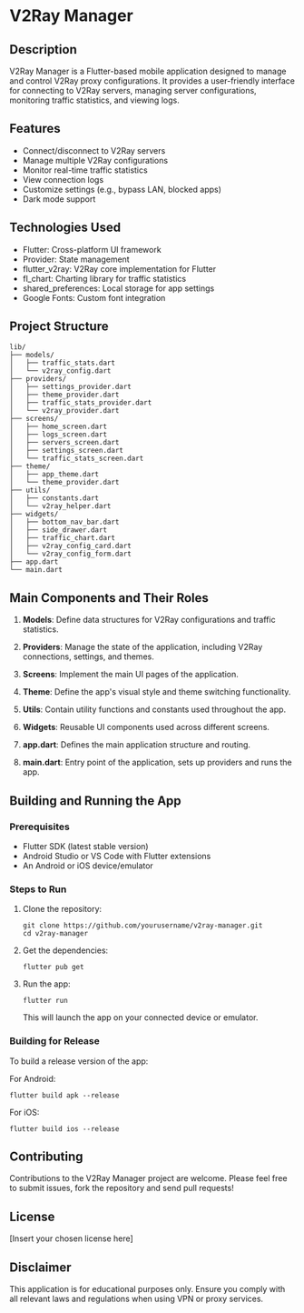 # V2Ray Manager

## Description
V2Ray Manager is a Flutter-based mobile application designed to manage and control V2Ray proxy configurations. It provides a user-friendly interface for connecting to V2Ray servers, managing server configurations, monitoring traffic statistics, and viewing logs.

## Features
- Connect/disconnect to V2Ray servers
- Manage multiple V2Ray configurations
- Monitor real-time traffic statistics
- View connection logs
- Customize settings (e.g., bypass LAN, blocked apps)
- Dark mode support

## Technologies Used
- Flutter: Cross-platform UI framework
- Provider: State management
- flutter_v2ray: V2Ray core implementation for Flutter
- fl_chart: Charting library for traffic statistics
- shared_preferences: Local storage for app settings
- Google Fonts: Custom font integration

## Project Structure
```
lib/
├── models/
│   ├── traffic_stats.dart
│   └── v2ray_config.dart
├── providers/
│   ├── settings_provider.dart
│   ├── theme_provider.dart
│   ├── traffic_stats_provider.dart
│   └── v2ray_provider.dart
├── screens/
│   ├── home_screen.dart
│   ├── logs_screen.dart
│   ├── servers_screen.dart
│   ├── settings_screen.dart
│   └── traffic_stats_screen.dart
├── theme/
│   ├── app_theme.dart
│   └── theme_provider.dart
├── utils/
│   ├── constants.dart
│   └── v2ray_helper.dart
├── widgets/
│   ├── bottom_nav_bar.dart
│   ├── side_drawer.dart
│   ├── traffic_chart.dart
│   ├── v2ray_config_card.dart
│   └── v2ray_config_form.dart
├── app.dart
└── main.dart
```

## Main Components and Their Roles

1. **Models**: Define data structures for V2Ray configurations and traffic statistics.

2. **Providers**: Manage the state of the application, including V2Ray connections, settings, and themes.

3. **Screens**: Implement the main UI pages of the application.

4. **Theme**: Define the app's visual style and theme switching functionality.

5. **Utils**: Contain utility functions and constants used throughout the app.

6. **Widgets**: Reusable UI components used across different screens.

7. **app.dart**: Defines the main application structure and routing.

8. **main.dart**: Entry point of the application, sets up providers and runs the app.

## Building and Running the App

### Prerequisites
- Flutter SDK (latest stable version)
- Android Studio or VS Code with Flutter extensions
- An Android or iOS device/emulator

### Steps to Run
1. Clone the repository:
   ```
   git clone https://github.com/yourusername/v2ray-manager.git
   cd v2ray-manager
   ```

2. Get the dependencies:
   ```
   flutter pub get
   ```

3. Run the app:
   ```
   flutter run
   ```

   This will launch the app on your connected device or emulator.

### Building for Release
To build a release version of the app:

For Android:
```
flutter build apk --release
```

For iOS:
```
flutter build ios --release
```

## Contributing
Contributions to the V2Ray Manager project are welcome. Please feel free to submit issues, fork the repository and send pull requests!

## License
[Insert your chosen license here]

## Disclaimer
This application is for educational purposes only. Ensure you comply with all relevant laws and regulations when using VPN or proxy services.